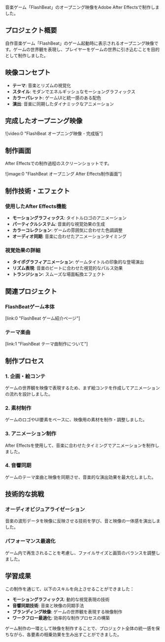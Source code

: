 音楽ゲーム「FlashBeat」のオープニング映像をAdobe After Effectsで制作しました。

## プロジェクト概要

自作音楽ゲーム「FlashBeat」のゲーム起動時に表示されるオープニング映像です。ゲームの世界観を表現し、プレイヤーをゲームの世界に引き込むことを目的として制作しました。

## 映像コンセプト

- **テーマ**: 音楽とリズムの視覚化
- **スタイル**: モダンでエネルギッシュなモーショングラフィックス
- **カラーパレット**: ゲームUIと統一感のある配色
- **演出**: 音楽に同期したダイナミックなアニメーション

## 完成したオープニング映像

![video:0 "FlashBeat オープニング映像 - 完成版"]

## 制作画面

After Effectsでの制作過程のスクリーンショットです。

![image:0 "FlashBeat オープニング After Effects制作画面"]

## 制作技術・エフェクト

### 使用したAfter Effects機能

- **モーショングラフィックス**: タイトルロゴのアニメーション
- **パーティクルシステム**: 音楽的な視覚効果の生成
- **カラーコレクション**: ゲームの雰囲気に合わせた色調調整
- **オーディオ同期**: 音楽に合わせたアニメーションタイミング

### 視覚効果の詳細

- **タイポグラフィアニメーション**: ゲームタイトルの印象的な登場演出
- **リズム表現**: 音楽のビートに合わせた視覚的なパルス効果
- **トランジション**: スムーズな場面転換エフェクト

## 関連プロジェクト

### FlashBeatゲーム本体

[link:0 "FlashBeat ゲーム紹介ページ"]

### テーマ楽曲

[link:1 "FlashBeat テーマ曲制作について"]

## 制作プロセス

### 1. 企画・絵コンテ

ゲームの世界観を映像で表現するため、まず絵コンテを作成してアニメーションの流れを設計しました。

### 2. 素材制作

ゲームのロゴやUI要素をベースに、映像用の素材を制作・調整しました。

### 3. アニメーション制作

After Effectsを使用して、音楽に合わせたタイミングでアニメーションを制作しました。

### 4. 音響同期

ゲームのテーマ楽曲と映像を同期させ、音楽的な演出効果を最大化しました。

## 技術的な挑戦

### オーディオビジュアライゼーション

音楽の波形データを映像に反映させる技術を学び、音と映像の一体感を演出しました。

### パフォーマンス最適化

ゲーム内で再生されることを考慮し、ファイルサイズと画質のバランスを調整しました。

## 学習成果

この制作を通じて、以下のスキルを向上させることができました：

- **モーショングラフィックス**: 動的な視覚表現の技術
- **音響同期技術**: 音楽と映像の同期手法
- **ブランディング映像**: ゲームの世界観を表現する映像制作
- **ワークフロー最適化**: 効率的な制作プロセスの構築

ゲーム制作の一環として映像を制作することで、プロジェクト全体の統一感を保ちながら、各要素の相乗効果を生み出すことができました。
